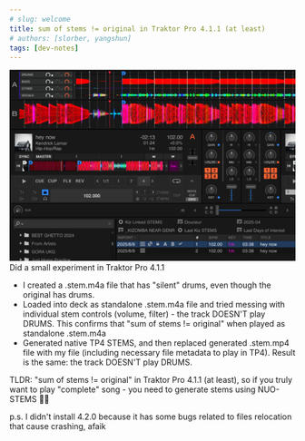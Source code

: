 ```yaml
---
# slug: welcome
title: sum of stems != original in Traktor Pro 4.1.1 (at least)
# authors: [slorber, yangshun]
tags: [dev-notes]
---
```


![Picture](./504728745_1010745867709571_6620319609211467519_n.jpg)
Did a small experiment in Traktor Pro 4.1.1

- I created a .stem.m4a file that has "silent" drums, even though the original has drums.
- Loaded into deck as standalone .stem.m4a file and tried messing with individual stem controls (volume, filter) - the track DOESN'T play DRUMS. This confirms that "sum of stems != original" when played as standalone .stem.m4a
- Generated native TP4 STEMS, and then replaced generated .stem.mp4 file with my file (including necessary file metadata to play in TP4). Result is the same: the track DOESN'T play DRUMS.

TLDR: "sum of stems != original" in Traktor Pro 4.1.1 (at least), so if you truly want to play "complete" song - you need to generate stems using NUO-STEMS 🤷‍♂️

p.s. I didn't install 4.2.0 because it has some bugs related to files relocation that cause crashing, afaik
